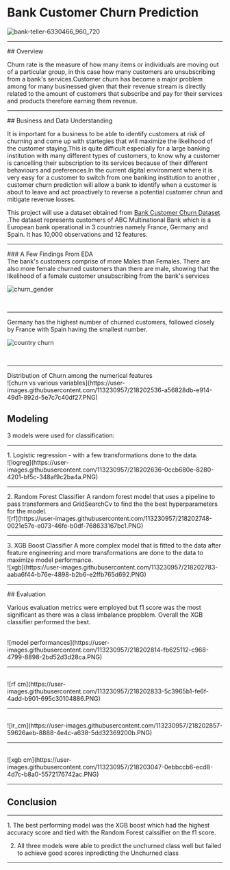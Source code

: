 # Bank Customer Churn Prediction
![bank-teller-6330466_960_720](https://user-images.githubusercontent.com/113230957/218202121-fa8442c9-8d16-4611-a3fb-2cbf8fe71972.png)

<hr>
## Overview

Churn rate is the measure of how many items or individuals are moving out of a particular group, in this case how many customers are unsubscribing from a bank's services.Customer churn has become a major problem among for many businessed given that their revenue stream is directly related to the amount of customers that subscribe and pay for their services and products therefore earning them revenue. 
<hr>
## Business and Data Understanding

It is important for a business to be able to identify customers at risk of churning and come up with startegies that will maximize the likelihood of the customer staying.This is quite difficult especially for a large banking institution with many different types of customers, to know why a customer is cancelling their subscription to its services because of their different behaviours and preferences.In the current digital environment where it is very easy for a customer to switch from one banking institution to another , customer churn prediction will allow a bank to identify when a customer is about to leave and act proactively to reverse a potential customer chrun and mitigate revenue losses.

This project will use a dataset obtained from 
<a href = 'https://www.kaggle.com/datasets/gauravtopre/bank-customer-churn-dataset'> Bank Customer Churn Dataset </a>
.The dataset represents customers of ABC Multinational Bank which is a European bank operational in 3 countries namely France, Germany and Spain. It has 10,000 observations and 12 features.
<hr>
### A Few Findings From EDA
<br>
The bank's customers comprise of more Males than Females.
There are also more female churned customers than there are male, showing that the likelihood of a female customer unsubscribing from the bank's services

<br>

![churn_gender](https://user-images.githubusercontent.com/113230957/218224314-6f026108-0e6e-4b84-9bf2-f61d325e4a66.PNG)


<br>
<hr>
Germany has the highest number of churned customers, followed closely by France with Spain having the smallest number.

![country churn](https://user-images.githubusercontent.com/113230957/218202425-2a426bca-e03f-4648-a12b-70a10f71894f.PNG)

<br>

<hr>
Distribution of Churn among the numerical features

<br>
![churn vs various variables](https://user-images.githubusercontent.com/113230957/218202536-a56828db-e914-49d1-892d-5e7c7c40df27.PNG)


<br>

## Modeling
3 models were used for classification:

<hr>
1. Logistic regression - with a few transformations done to the data.

<br>
![logreg](https://user-images.githubusercontent.com/113230957/218202636-0ccb680e-8280-4201-bf5c-348af9c2ba4a.PNG)

<hr>
2. Random Forest Classifier
A random forest model that uses a pipeline to pass transformers and GridSearchCv to find the the best hyperparameters for the model.

<br>
![rf](https://user-images.githubusercontent.com/113230957/218202748-0021e57e-e073-46fe-b0df-768633167bc1.PNG)

<br>
<hr>
3. XGB Boost Classifier
A more complex model that is fitted to the data after feature engineering and more transformations are done to the data to maximize model performance.

<br>
![xgb](https://user-images.githubusercontent.com/113230957/218202783-aaba6f44-b76e-4898-b2b6-e2ffb765d692.PNG)

<br>
<hr>
## Evaluation

Various evaluation metrics were employed but f1 score was the most significant as there was a class imbalance propblem.
Overall the XGB classifier performed the best.

<br>
![model performances](https://user-images.githubusercontent.com/113230957/218202814-fb625112-c968-4799-8898-2bd52d3d28ca.PNG)

<hr>
<br>
![rf cm](https://user-images.githubusercontent.com/113230957/218202833-5c3965b1-fe6f-4add-b901-695c30104886.PNG)

<hr>
<br>
![lr_cm](https://user-images.githubusercontent.com/113230957/218202857-59626aeb-8888-4e4c-a638-5dd32369200b.PNG)

<hr>
<br>
![xgb cm](https://user-images.githubusercontent.com/113230957/218203047-0ebbccb6-ecd8-4d7c-b8a0-5572176742ac.PNG)

<hr>

## Conclusion
<hr>
1. The best performing model was the XGB boost which had the highest accuracy score and tied with the Random Forest calssifier on the f1 score.

2. All three models were able to predict the unchurned class well but failed to achieve good scores inpredicting the Unchurned class
<hr>
